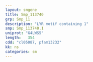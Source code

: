 ```yaml
---
layout: smgene
title: Smp_113740
grp: Smp_11
description: "LYR motif containing 1"
smp: Smp_113740.1
uniprot: "G4LWS5"
length:   354
cdd: "cl05087, pfam13232"
kk: ns
categories: sm
---
```

